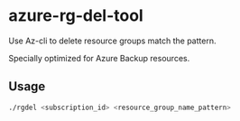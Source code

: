 # azure-rg-del-tool
Use Az-cli to delete resource groups match the pattern.

Specially optimized for Azure Backup resources.

## Usage
```bash
./rgdel <subscription_id> <resource_group_name_pattern>
```
